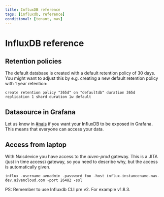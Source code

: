 ```yaml
---
title: InfluxDB reference
tags: [influxdb, reference]
conditional: [tenant, nav]
---
```


# InfluxDB reference

## Retention policies
The default database is created with a default retention policy of 30 days. You might want to adjust this by e.g. creating a new default retention policy with 1 year retention:

```
create retention policy "365d" on "defaultdb" duration 365d replication 1 shard duration 1w default
```

## Datasource in Grafana

Let us know in [#nais](https://nav-it.slack.com/archives/C5KUST8N6) if you want your InfluxDB to be exposed in Grafana.
This means that everyone can access your data.

## Access from laptop

With Naisdevice you have access to the _aiven-prod_ gateway.
This is a JITA (just in time access) gateway, so you need to describe why, but the access is automatically given.

```
influx -username avnadmin -password foo -host influx-instancename-nav-dev.aivencloud.com -port 26482 -ssl
```

PS: Remember to use Influxdb CLI pre v2. For example v1.8.3.
